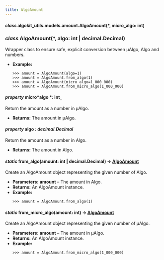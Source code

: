 ```yaml
---
title: AlgoAmount
---
```


#### _class_ algokit_utils.models.amount.AlgoAmount(\*, micro_algo: int)

### _class_ AlgoAmount(\*, algo: int | decimal.Decimal)

Wrapper class to ensure safe, explicit conversion between µAlgo, Algo and numbers.

- **Example:**
  ```pycon
  >>> amount = AlgoAmount(algo=1)
  >>> amount = AlgoAmount.from_algo(1)
  >>> amount = AlgoAmount(micro_algo=1_000_000)
  >>> amount = AlgoAmount.from_micro_algo(1_000_000)
  ```

#### _property_ micro*algo *: int\_

Return the amount as a number in µAlgo.

- **Returns:**
  The amount in µAlgo.

#### _property_ algo _: decimal.Decimal_

Return the amount as a number in Algo.

- **Returns:**
  The amount in Algo.

#### _static_ from_algo(amount: int | decimal.Decimal) → [AlgoAmount](#AlgoAmount)

Create an AlgoAmount object representing the given number of Algo.

- **Parameters:**
  **amount** – The amount in Algo.
- **Returns:**
  An AlgoAmount instance.
- **Example:**
  ```pycon
  >>> amount = AlgoAmount.from_algo(1)
  ```

#### _static_ from_micro_algo(amount: int) → [AlgoAmount](#AlgoAmount)

Create an AlgoAmount object representing the given number of µAlgo.

- **Parameters:**
  **amount** – The amount in µAlgo.
- **Returns:**
  An AlgoAmount instance.
- **Example:**
  ```pycon
  >>> amount = AlgoAmount.from_micro_algo(1_000_000)
  ```
